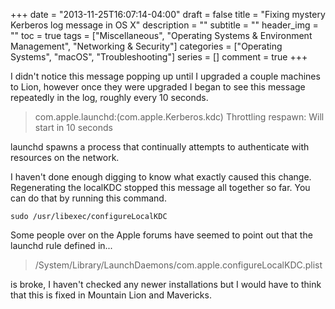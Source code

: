+++
date = "2013-11-25T16:07:14-04:00"
draft = false
title = "Fixing mystery Kerberos log message in OS X"
description = ""
subtitle = ""
header_img = ""
toc = true
tags = ["Miscellaneous", "Operating Systems & Environment Management", "Networking & Security"]
categories = ["Operating Systems", "macOS", "Troubleshooting"]
series = []
comment = true
+++

I didn't notice this message popping up until I upgraded a couple machines to Lion, however once they were upgraded I began to see this message repeatedly in the log, roughly every 10 seconds.

>com.apple.launchd:(com.apple.Kerberos.kdc) Throttling respawn: Will start in 10 seconds

launchd spawns a process that continually attempts to authenticate with resources on the network.

I haven't done enough digging to know what exactly caused this change. Regenerating the localKDC stopped this message all together so far. You can do that by running this command.


`sudo /usr/libexec/configureLocalKDC`


Some people over on the Apple forums have seemed to point out that the launchd rule defined in...

>/System/Library/LaunchDaemons/com.apple.configureLocalKDC.plist

is broke, I haven't checked any newer installations but I would have to think that this is fixed in Mountain Lion and Mavericks.

